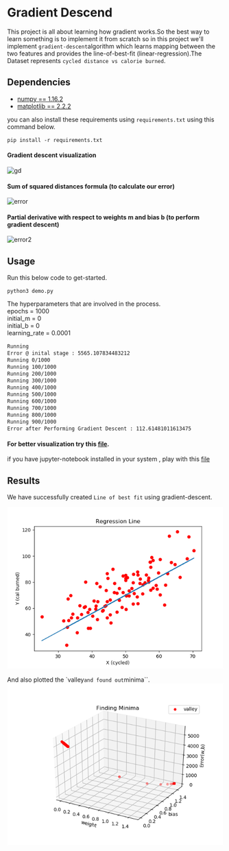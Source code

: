 # Gradient Descend

This project is all about learning how gradient works.So the best way to learn something is to implement it from scratch so in this project we'll implement `gradient-descent`algorithm which learns mapping between the two features and provides the line-of-best-fit (linear-regression).The Dataset represents `cycled distance vs calorie burned`.

## Dependencies
- [numpy == 1.16.2](https://pypi.org/project/numpy/) 
- [matplotlib == 2.2.2](https://pypi.org/project/matplotlib/)

you can also install these requirements using `requirements.txt` using this command below.

```
pip install -r requirements.txt
```

#### Gradient descent visualization
![gd](https://raw.githubusercontent.com/mattnedrich/GradientDescentExample/master/gradient_descent_example.gif)

#### Sum of squared distances formula (to calculate our error)
![error](https://spin.atomicobject.com/wp-content/uploads/linear_regression_error1.png)

#### Partial derivative with respect to weights m and bias b (to perform gradient descent)
![error2](https://spin.atomicobject.com/wp-content/uploads/linear_regression_gradient1.png)

## Usage
Run this below code to get-started.

```
python3 demo.py
``` 
The hyperparameters that are involved in the process.<br>
epochs = 1000 <br>
initial_m = 0 <br>
initial_b = 0 <br>
learning_rate = 0.0001 <br>

   ```
Running
Error @ inital stage : 5565.107834483212
Running 0/1000
Running 100/1000
Running 200/1000
Running 300/1000
Running 400/1000
Running 500/1000
Running 600/1000
Running 700/1000
Running 800/1000
Running 900/1000
Error after Performing Gradient Descent : 112.61481011613475
   ```
#### For better visualization try this [file](https://github.com/guruprasaad123/ml_for_life/blob/master/from_scratch/gradient-descent/batch-gradient-descent.ipynb).<br>
if you have jupyter-notebook installed in your system , play with this [file](https://github.com/guruprasaad123/ml_for_life/blob/master/from_scratch/gradient-descent/batch-gradient-descent.ipynb)<br>

## Results

We have successfully created ``Line of best fit`` using gradient-descent.

![line of best fit](https://github.com/guruprasaad123/ml_for_life/blob/master/from_scratch/gradient-descent/Figure_1.png)

And also plotted the `valley`` and found out ``minima``.
![valley](https://github.com/guruprasaad123/ml_for_life/blob/master/from_scratch/gradient-descent/Figure_2.png)
